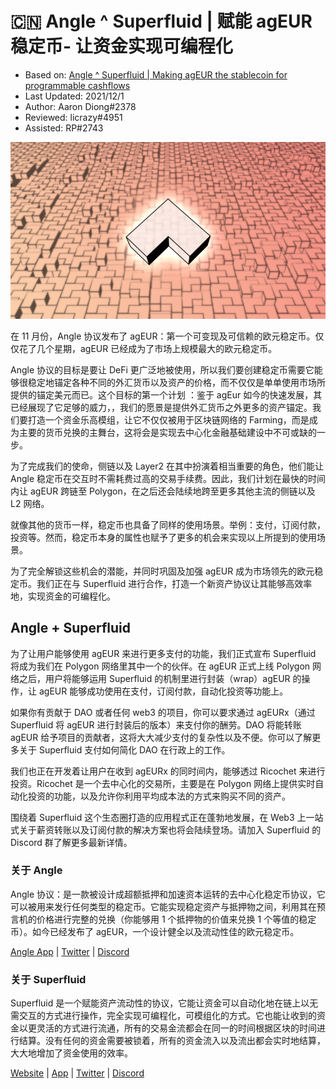 # 🇨🇳 Angle ^ Superfluid | 赋能 agEUR 稳定币- 让资金实现可编程化

- Based on: [Angle ^ Superfluid | Making agEUR the stablecoin for programmable cashflows](https://blog.angle.money/angle-superfluid-making-ageur-the-stablecoin-for-programmable-cashflows-ec64c40863c2)
- Last Updated: 2021/12/1
- Author: Aaron Diong#2378
- Reviewed: licrazy#4951
- Assisted: RP#2743

![](../../.gitbook/assets/angle-background-pink.png)

在 11 月份，Angle 协议发布了 agEUR：第一个可变现及可信赖的欧元稳定币。仅仅花了几个星期，agEUR 已经成为了市场上规模最大的欧元稳定币。

Angle 协议的目标是要让 DeFi 更广泛地被使用，所以我们要创建稳定币需要它能够很稳定地锚定各种不同的外汇货币以及资产的价格，而不仅仅是单单使用市场所提供的锚定美元而已。这个目标的第一个计划 ：鉴于 agEur 如今的快速发展，其已经展现了它足够的威力，，我们的愿景是提供外汇货币之外更多的资产锚定。我们要打造一个资金乐高模组，让它不仅仅被用于区块链网络的 Farming，而是成为主要的货币兑换的主舞台，这将会是实现去中心化金融基础建设中不可或缺的一步。

为了完成我们的使命，侧链以及 Layer2 在其中扮演着相当重要的角色，他们能让 Angle 稳定币在交互时不需耗费过高的交易手续费。因此，我们计划在最快的时间内让 agEUR 跨链至 Polygon，在之后还会陆续地跨至更多其他主流的侧链以及 L2 网络。

就像其他的货币一样，稳定币也具备了同样的使用场景。举例：支付，订阅付款，投资等。然而，稳定币本身的属性也赋予了更多的机会来实现以上所提到的使用场景。

为了完全解锁这些机会的潜能，并同时巩固及加强 agEUR 成为市场领先的欧元稳定币。我们正在与 Superfluid 进行合作，打造一个新资产协议让其能够高效率地，实现资金的可编程化。

## Angle + Superfluid

为了让用户能够使用 agEUR 来进行更多支付的功能，我们正式宣布 Superfluid 将成为我们在 Polygon 网络里其中一个的伙伴。在 agEUR 正式上线 Polygon 网络之后，用户将能够运用 Superfluid 的机制里进行封装（wrap）agEUR 的操作，让 agEUR 能够成功使用在支付，订阅付款，自动化投资等功能上。

如果你有贡献于 DAO 或者任何 web3 的项目，你可以要求通过 agEURx（通过 Superfluid 将 agEUR 进行封装后的版本）来支付你的酬劳。DAO 将能转账 agEUR 给予项目的贡献者，这将大大减少支付的复杂性以及不便。你可以了解更多关于 Superfluid 支付如何简化 DAO 在行政上的工作。

我们也正在开发着让用户在收到 agEURx 的同时间内，能够透过 Ricochet 来进行投资。Ricochet 是一个去中心化的交易所，主要是在 Polygon 网络上提供实时自动化投资的功能，以及允许你利用平均成本法的方式来购买不同的资产。

围绕着 Superfluid 这个生态圈打造的应用程式正在蓬勃地发展，在 Web3 上一站式关于薪资转账以及订阅付款的解决方案也将会陆续登场。请加入 Superfluid 的 Discord 群了解更多最新详情。

### 关于 Angle

Angle 协议：是一款被设计成超额抵押和加速资本运转的去中心化稳定币协议，它可以被用来发行任何类型的稳定币。它能实现稳定资产与抵押物之间，利用其在预言机的价格进行完整的兑换（你能够用 1 个抵押物的价值来兑换 1 个等值的稳定币）。如今已经发布了 agEUR，一个设计健全以及流动性佳的欧元稳定币。

[Angle App](https://app.angle.money/#/perpetuals) | [Twitter](https://twitter.com/AngleProtocol) | [Discord](https://discord.gg/bsfZjvgx2s)

### 关于 Superfluid

Superfluid 是一个赋能资产流动性的协议，它能让资金可以自动化地在链上以无需交互的方式进行操作，完全实现可编程化，可模组化的方式。它也能让收到的资金以更灵活的方式进行流通，所有的交易金流都会在同一的时间根据区块的时间进行结算。没有任何的资金需要被锁着，所有的资金流入以及流出都会实时地结算，大大地增加了资金使用的效率。

[Website](https://www.superfluid.finance/home) | [App](https://app.superfluid.finance/) | [Twitter](https://twitter.com/Superfluid_HQ) | [Discord](http://discord.superfluid.finance/)
